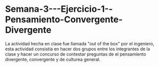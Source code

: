 # Semana-3---Ejercicio-1--Pensamiento-Convergente-Divergente
La actividad hecha en clase fue llamada "out of the box" por el ingeniero, esta actividad consistia en hacer dos grupos entre los integrantes de la clase y hacer un concurso de contestar preguntas de el pensamiento divergente, convergente y de culturea general.

